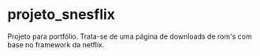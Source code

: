 # projeto_snesflix
Projeto para portfólio. Trata-se de uma página de downloads de rom's com base no framework da netflix.
